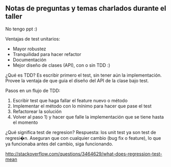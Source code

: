 
Notas de preguntas y temas charlados durante el taller
-----------

No tengo ppt :)

Ventajas de test unitarios:
- Mayor robustez
- Tranquilidad para hacer refactor
- Documentación
- Mejor diseño de clases (API), con o sin TDD :)


¿Qué es TDD?
Es escribir primero el test, sin tener aún la implementación.
Provee la ventaja de que guia el diseño del API de la clase bajo test.

Pasos en un flujo de TDD:
1) Escribir test que haga fallar el feature nuevo o método
2) Implementar el método con lo mínimo para hacer que pase el test
3) Refactorear la solución
4) Volver al paso 1) y hacer que falle la implementación que se tiene hasta el momento

¿Qué significa test de regresion?
Respuesta: los unit test ya son test de regresi�n. 
Aseguran que con cualquier cambio (bug fix o feature), lo que ya funcionaba antes del cambio, siga funcionando.

http://stackoverflow.com/questions/3464629/what-does-regression-test-mean
